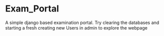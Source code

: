 # Exam_Portal
A simple django based examination portal.
Try clearing the databases and starting a fresh creating new Users in admin to explore the webpage
